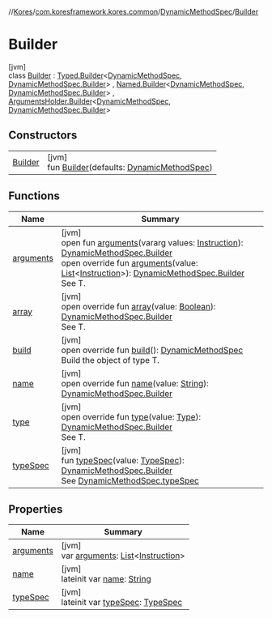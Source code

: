 //[Kores](../../../../index.md)/[com.koresframework.kores.common](../../index.md)/[DynamicMethodSpec](../index.md)/[Builder](index.md)

# Builder

[jvm]\
class [Builder](index.md) : [Typed.Builder](../../../com.koresframework.kores.base/-typed/-builder/index.md)<[DynamicMethodSpec](../index.md), [DynamicMethodSpec.Builder](index.md)> , [Named.Builder](../../../com.koresframework.kores.base/-named/-builder/index.md)<[DynamicMethodSpec](../index.md), [DynamicMethodSpec.Builder](index.md)> , [ArgumentsHolder.Builder](../../../com.koresframework.kores.base/-arguments-holder/-builder/index.md)<[DynamicMethodSpec](../index.md), [DynamicMethodSpec.Builder](index.md)>

## Constructors

| | |
|---|---|
| [Builder](-builder.md) | [jvm]<br>fun [Builder](-builder.md)(defaults: [DynamicMethodSpec](../index.md)) |

## Functions

| Name | Summary |
|---|---|
| [arguments](../../../com.koresframework.kores.base/-arguments-holder/-builder/arguments.md) | [jvm]<br>open fun [arguments](../../../com.koresframework.kores.base/-arguments-holder/-builder/arguments.md)(vararg values: [Instruction](../../../com.koresframework.kores/-instruction/index.md)): [DynamicMethodSpec.Builder](index.md)<br>open override fun [arguments](arguments.md)(value: [List](https://kotlinlang.org/api/latest/jvm/stdlib/kotlin.collections/-list/index.html)<[Instruction](../../../com.koresframework.kores/-instruction/index.md)>): [DynamicMethodSpec.Builder](index.md)<br>See T. |
| [array](array.md) | [jvm]<br>open override fun [array](array.md)(value: [Boolean](https://kotlinlang.org/api/latest/jvm/stdlib/kotlin/-boolean/index.html)): [DynamicMethodSpec.Builder](index.md)<br>See T. |
| [build](build.md) | [jvm]<br>open override fun [build](build.md)(): [DynamicMethodSpec](../index.md)<br>Build the object of type T. |
| [name](name.md) | [jvm]<br>open override fun [name](name.md)(value: [String](https://kotlinlang.org/api/latest/jvm/stdlib/kotlin/-string/index.html)): [DynamicMethodSpec.Builder](index.md) |
| [type](type.md) | [jvm]<br>open override fun [type](type.md)(value: [Type](https://docs.oracle.com/javase/8/docs/api/java/lang/reflect/Type.html)): [DynamicMethodSpec.Builder](index.md)<br>See T. |
| [typeSpec](type-spec.md) | [jvm]<br>fun [typeSpec](type-spec.md)(value: [TypeSpec](../../../com.koresframework.kores.base/-type-spec/index.md)): [DynamicMethodSpec.Builder](index.md)<br>See [DynamicMethodSpec.typeSpec](../type-spec.md) |

## Properties

| Name | Summary |
|---|---|
| [arguments](arguments.md) | [jvm]<br>var [arguments](arguments.md): [List](https://kotlinlang.org/api/latest/jvm/stdlib/kotlin.collections/-list/index.html)<[Instruction](../../../com.koresframework.kores/-instruction/index.md)> |
| [name](name.md) | [jvm]<br>lateinit var [name](name.md): [String](https://kotlinlang.org/api/latest/jvm/stdlib/kotlin/-string/index.html) |
| [typeSpec](type-spec.md) | [jvm]<br>lateinit var [typeSpec](type-spec.md): [TypeSpec](../../../com.koresframework.kores.base/-type-spec/index.md) |
